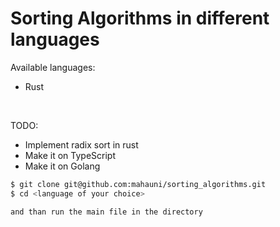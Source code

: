 Sorting Algorithms in different languages
=========================================

Available languages:
- Rust

<br>

TODO:
- Implement radix sort in rust
- Make it on TypeScript
- Make it on Golang

```bash
$ git clone git@github.com:mahauni/sorting_algorithms.git
$ cd <language of your choice>

and than run the main file in the directory
```
